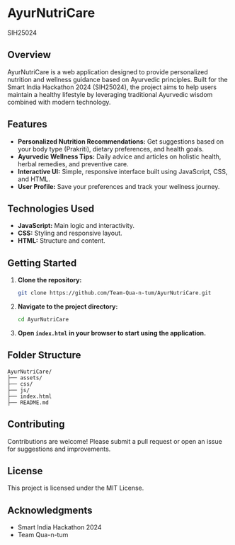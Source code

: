 # AyurNutriCare

SIH25024

## Overview

AyurNutriCare is a web application designed to provide personalized nutrition and wellness guidance based on Ayurvedic principles. Built for the Smart India Hackathon 2024 (SIH25024), the project aims to help users maintain a healthy lifestyle by leveraging traditional Ayurvedic wisdom combined with modern technology.

## Features

- **Personalized Nutrition Recommendations:** Get suggestions based on your body type (Prakriti), dietary preferences, and health goals.
- **Ayurvedic Wellness Tips:** Daily advice and articles on holistic health, herbal remedies, and preventive care.
- **Interactive UI:** Simple, responsive interface built using JavaScript, CSS, and HTML.
- **User Profile:** Save your preferences and track your wellness journey.

## Technologies Used

- **JavaScript:** Main logic and interactivity.
- **CSS:** Styling and responsive layout.
- **HTML:** Structure and content.

## Getting Started

1. **Clone the repository:**
   ```bash
   git clone https://github.com/Team-Qua-n-tum/AyurNutriCare.git
   ```
2. **Navigate to the project directory:**
   ```bash
   cd AyurNutriCare
   ```
3. **Open `index.html` in your browser to start using the application.**

## Folder Structure

```
AyurNutriCare/
├── assets/
├── css/
├── js/
├── index.html
├── README.md
```

## Contributing

Contributions are welcome! Please submit a pull request or open an issue for suggestions and improvements.

## License

This project is licensed under the MIT License.

## Acknowledgments

- Smart India Hackathon 2024
- Team Qua-n-tum
